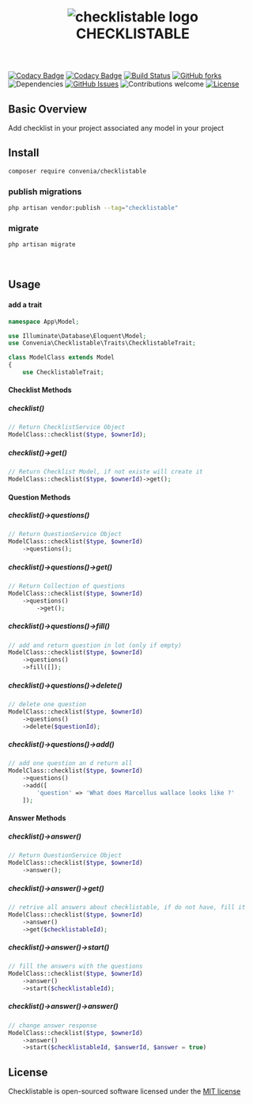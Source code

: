 <h1 align="center">

![checklistable logo](https://raw.githubusercontent.com/convenia/checklistable/master/checklistable.png)
<br>
CHECKLISTABLE 
</h1>


&nbsp;&nbsp;&nbsp;&nbsp;&nbsp;&nbsp;&nbsp;&nbsp;&nbsp;&nbsp;&nbsp;&nbsp;&nbsp;&nbsp;&nbsp;

[![Codacy Badge](https://api.codacy.com/project/badge/Grade/caa824afe85f4658a27f0432ecfac4ad)](https://www.codacy.com/app/Convenia/checklistable_2?utm_source=github.com&amp;utm_medium=referral&amp;utm_content=convenia/checklistable&amp;utm_campaign=Badge_Grade)
[![Codacy Badge](https://api.codacy.com/project/badge/Coverage/caa824afe85f4658a27f0432ecfac4ad)](https://www.codacy.com/app/Convenia/checklistable_2?utm_source=github.com&utm_medium=referral&utm_content=convenia/checklistable&utm_campaign=Badge_Coverage)
[![Build Status](https://travis-ci.org/convenia/checklistable.svg?branch=master)](https://travis-ci.org/convenia/checklistable)
[![GitHub forks](https://img.shields.io/github/forks/convenia/checklistable.svg)](https://github.com/convenia/checklistable/network)
![Dependencies](https://img.shields.io/badge/dependencies-up%20to%20date-brightgreen.svg)
[![GitHub Issues](https://img.shields.io/github/issues/convenia/checklistable.svg)](https://github.com/convenia/checklistable/issues)
![Contributions welcome](https://img.shields.io/badge/contributions-welcome-brightgreen.svg)
[![License](https://img.shields.io/badge/license-MIT%20License-brightgreen.svg)](https://opensource.org/licenses/MIT)

## Basic Overview

Add checklist in your project associated any model in your project

## Install
```bash
composer require convenia/checklistable
```

###  publish migrations
```bash
php artisan vendor:publish --tag="checklistable"
```

###  migrate
```bash
php artisan migrate
```

<br>

## Usage

#### add a trait


```php
namespace App\Model;

use Illuminate\Database\Eloquent\Model;
use Convenia\Checklistable\Traits\ChecklistableTrait;

class ModelClass extends Model
{
    use ChecklistableTrait;    
```

#### Checklist Methods

##### checklist()
```php
// Return ChecklistService Object
ModelClass::checklist($type, $ownerId);  
```

##### checklist()->get()
```php
// Return Checklist Model, if not existe will create it
ModelClass::checklist($type, $ownerId)->get();  
```

#### Question Methods

##### checklist()->questions()
```php
// Return QuestionService Object
ModelClass::checklist($type, $ownerId)
    ->questions();  
```

##### checklist()->questions()->get()
```php
// Return Collection of questions
ModelClass::checklist($type, $ownerId)
    ->questions()
        ->get();  
```

##### checklist()->questions()->fill()
```php
// add and return question in lot (only if empty)
ModelClass::checklist($type, $ownerId)
    ->questions()
    ->fill([]);  
```

##### checklist()->questions()->delete()
```php
// delete one question
ModelClass::checklist($type, $ownerId)
    ->questions()
    ->delete($questionId);  
```

##### checklist()->questions()->add()
```php
// add one question an d return all
ModelClass::checklist($type, $ownerId)
    ->questions()
    ->add([
        'question' => 'What does Marcellus wallace looks like ?'
    ]);  
```

#### Answer Methods

##### checklist()->answer()
```php
// Return QuestionService Object
ModelClass::checklist($type, $ownerId)
    ->answer();  
```

##### checklist()->answer()->get()
```php
// retrive all answers about checklistable, if do not have, fill it
ModelClass::checklist($type, $ownerId)
    ->answer()
    ->get($checklistableId);  
```

##### checklist()->answer()->start()
```php
// fill the answers with the questions
ModelClass::checklist($type, $ownerId)
    ->answer()
    ->start($checklistableId);  
```

##### checklist()->answer()->answer()
```php
// change answer response
ModelClass::checklist($type, $ownerId)
    ->answer()
    ->start($checklistableId, $answerId, $answer = true)
```

## License

Checklistable is open-sourced software licensed under the [MIT license](http://opensource.org/licenses/MIT)
